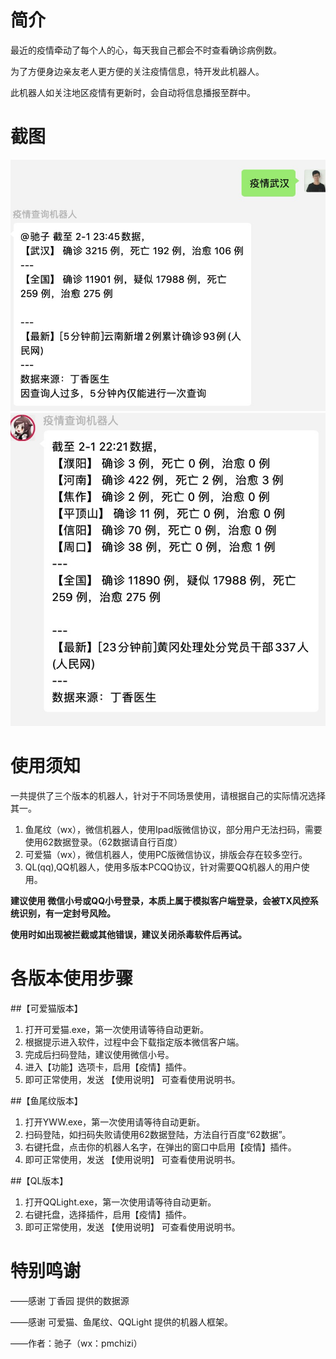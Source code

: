 # 简介
最近的疫情牵动了每个人的心，每天我自己都会不时查看确诊病例数。

为了方便身边亲友老人更方便的关注疫情信息，特开发此机器人。

此机器人如关注地区疫情有更新时，会自动将信息播报至群中。

# 截图

![疫情查询](https://github.com/ichizi/nCoVbot/blob/master/%E6%88%AA%E5%9B%BE/%E7%96%AB%E6%83%85%E6%9F%A5%E8%AF%A2.jpg)
![疫情播报](https://github.com/ichizi/nCoVbot/blob/master/%E6%88%AA%E5%9B%BE/%E8%87%AA%E5%8A%A8%E6%92%AD%E6%8A%A5.jpg)


# 使用须知

一共提供了三个版本的机器人，针对于不同场景使用，请根据自己的实际情况选择其一。

1. 鱼尾纹（wx），微信机器人，使用Ipad版微信协议，部分用户无法扫码，需要使用62数据登录。（62数据请自行百度）
2. 可爱猫（wx），微信机器人，使用PC版微信协议，排版会存在较多空行。
3. QL(qq),QQ机器人，使用多版本PCQQ协议，针对需要QQ机器人的用户使用。

**建议使用 微信小号或QQ小号登录，本质上属于模拟客户端登录，会被TX风控系统识别，有一定封号风险。**

**使用时如出现被拦截或其他错误，建议关闭杀毒软件后再试。**

# 各版本使用步骤

##【可爱猫版本】

1. 打开可爱猫.exe，第一次使用请等待自动更新。
2. 根据提示进入软件，过程中会下载指定版本微信客户端。
3. 完成后扫码登陆，建议使用微信小号。
4. 进入【功能】选项卡，启用【疫情】插件。
5. 即可正常使用，发送 【使用说明】 可查看使用说明书。

##【鱼尾纹版本】

1. 打开YWW.exe，第一次使用请等待自动更新。
2. 扫码登陆，如扫码失败请使用62数据登陆，方法自行百度“62数据”。
3. 右键托盘，点击你的机器人名字，在弹出的窗口中启用【疫情】插件。
4. 即可正常使用，发送 【使用说明】 可查看使用说明书。

##【QL版本】

1. 打开QQLight.exe，第一次使用请等待自动更新。
2. 右键托盘，选择插件，启用【疫情】插件。
3. 即可正常使用，发送 【使用说明】 可查看使用说明书。

# 特别鸣谢

——感谢 丁香园 提供的数据源

——感谢 可爱猫、鱼尾纹、QQLight 提供的机器人框架。

——作者：驰子（wx：pmchizi）